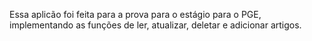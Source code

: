 Essa aplicão foi feita para a prova para o estágio para o PGE, implementando as funções de ler, atualizar, deletar e adicionar artigos.
